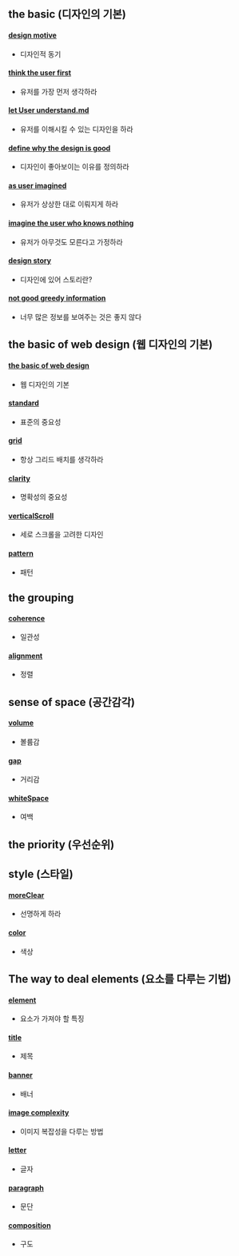 ## the basic (디자인의 기본)
#### [design motive](motive.md)
- 디자인적 동기

#### [think the user first](thinkUserFirst.md)
- 유저를 가장 먼저 생각하라

#### [let User understand.md](letUserUnderstand.md)
- 유저를 이해시킬 수 있는 디자인을 하라

#### [define why the design is good](defineWhyTheDesignIsGood.md)
- 디자인이 좋아보이는 이유를 정의하라

#### [as user imagined](asImagined.md)
- 유저가 상상한 대로 이뤄지게 하라

#### [imagine the user who knows nothing](ImagineUserWhoKnowsNothing.md)
- 유저가 아무것도 모른다고 가정하라

#### [design story](designStory.md)
- 디자인에 있어 스토리란?

#### [not good greedy information](notGoodGreedyInformation.md)
- 너무 많은 정보를 보여주는 것은 좋지 않다

## the basic of web design (웹 디자인의 기본)
#### [the basic of web design](theBasicOfWebDesign.md)
- 웹 디자인의 기본

#### [standard](standard.md)
- 표준의 중요성

#### [grid](grid.md)
- 항상 그리드 배치를 생각하라

#### [clarity](clarity.md)
- 명확성의 중요성

#### [verticalScroll](verticalScroll.md)
- 세로 스크롤을 고려한 디자인

#### [pattern](pattern.md)
- 패턴

## the grouping
#### [coherence](coherence.md)
- 일관성

#### [alignment](alignment.md)
- 정렬

## sense of space (공간감각)
#### [volume](volume.md)
- 볼륨감

#### [gap](gap.md)
- 거리감

#### [whiteSpace](whiteSpace.md)
- 여백

## the priority (우선순위)

## style (스타일)
#### [moreClear](moreClear.md)
- 선명하게 하라

#### [color](color.md)
- 색상

## The way to deal elements (요소를 다루는 기법)
#### [element](element.md)
- 요소가 가져야 할 특징

#### [title](title.md)
- 제목

#### [banner](banner.md)
- 배너

#### [image complexity](imageComplexity.md)
- 이미지 복잡성을 다루는 방법

#### [letter](letter.md)
- 글자

#### [paragraph](paragraph.md)
- 문단

#### [composition](composition.md)
- 구도
